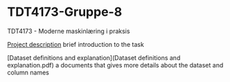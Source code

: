 # TDT4173-Gruppe-8
TDT4173 - Moderne maskinlæring i praksis

[Project description](Machine_learning_task_for_TDT4173.pdf)
brief introduction to the task

[Dataset definitions and explanation](Dataset definitions and explanation.pdf)
a documents that gives more details about the dataset and column names
